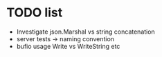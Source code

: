# TODO list

* Investigate json.Marshal vs string concatenation
* server tests -> naming convention
* bufio usage Write vs WriteString etc

